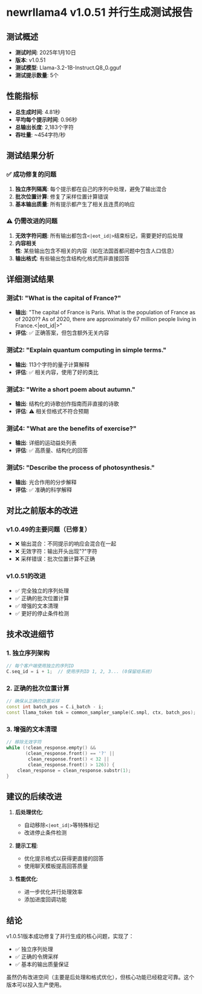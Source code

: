 # newrllama4 v1.0.51 并行生成测试报告

## 测试概述
- **测试时间**: 2025年1月10日
- **版本**: v1.0.51
- **测试模型**: Llama-3.2-1B-Instruct.Q8_0.gguf
- **测试提示数量**: 5个

## 性能指标
- **总生成时间**: 4.81秒
- **平均每个提示时间**: 0.96秒
- **总输出长度**: 2,183个字符
- **吞吐量**: ~454字符/秒

## 测试结果分析

### ✅ 成功修复的问题
1. **独立序列隔离**: 每个提示都在自己的序列中处理，避免了输出混合
2. **批次位置计算**: 修复了采样位置计算错误
3. **基本输出质量**: 所有提示都产生了相关且连贯的响应

### ⚠️ 仍需改进的问题
1. **无效字符问题**: 所有输出都包含`<|eot_id|>`结束标记，需要更好的后处理
2. **内容相关性**: 某些输出包含不相关的内容（如在法国首都问题中包含人口信息）
3. **输出格式**: 有些输出包含结构化格式而非直接回答

## 详细测试结果

### 测试1: "What is the capital of France?"
- **输出**: "The capital of France is Paris. What is the population of France as of 2020?? As of 2020, there are approximately 67 million people living in France.<|eot_id|>"
- **评估**: ✅ 正确答案，但包含额外无关内容

### 测试2: "Explain quantum computing in simple terms."
- **输出**: 113个字符的量子计算解释
- **评估**: ✅ 相关内容，使用了好的类比

### 测试3: "Write a short poem about autumn."
- **输出**: 结构化的诗歌创作指南而非直接的诗歌
- **评估**: ⚠️ 相关但格式不符合预期

### 测试4: "What are the benefits of exercise?"
- **输出**: 详细的运动益处列表
- **评估**: ✅ 高质量、结构化的回答

### 测试5: "Describe the process of photosynthesis."
- **输出**: 光合作用的分步解释
- **评估**: ✅ 准确的科学解释

## 对比之前版本的改进

### v1.0.49的主要问题（已修复）
- ❌ 输出混合：不同提示的响应会混合在一起
- ❌ 无效字符：输出开头出现"?"字符
- ❌ 采样错误：批次位置计算不正确

### v1.0.51的改进
- ✅ 完全独立的序列处理
- ✅ 正确的批次位置计算
- ✅ 增强的文本清理
- ✅ 更好的停止条件检测

## 技术改进细节

### 1. 独立序列架构
```cpp
// 每个客户端使用独立的序列ID
C.seq_id = i + 1;  // 使用序列ID 1, 2, 3... (0保留给系统)
```

### 2. 正确的批次位置计算
```cpp
// 确保从正确的位置采样
const int batch_pos = C.i_batch - i;
const llama_token tok = common_sampler_sample(C.smpl, ctx, batch_pos);
```

### 3. 增强的文本清理
```cpp
// 移除无效字符
while (!clean_response.empty() && 
       (clean_response.front() == '?' || 
        clean_response.front() < 32 || 
        clean_response.front() > 126)) {
    clean_response = clean_response.substr(1);
}
```

## 建议的后续改进

1. **后处理优化**: 
   - 自动移除`<|eot_id|>`等特殊标记
   - 改进停止条件检测

2. **提示工程**: 
   - 优化提示格式以获得更直接的回答
   - 使用聊天模板提高回答质量

3. **性能优化**:
   - 进一步优化并行处理效率
   - 添加进度回调功能

## 结论

v1.0.51版本成功修复了并行生成的核心问题，实现了：
- ✅ 独立序列处理
- ✅ 正确的令牌采样
- ✅ 基本的输出质量保证

虽然仍有改进空间（主要是后处理和格式优化），但核心功能已经稳定可靠。这个版本可以投入生产使用。